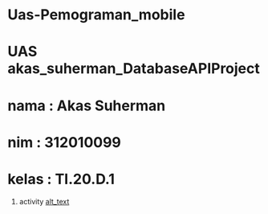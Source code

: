 # Uas-Pemograman_mobile
# UAS akas_suherman_DatabaseAPIProject
# nama : Akas Suherman
# nim : 312010099
# kelas : TI.20.D.1

1. activity
[alt_text](https://github.com/akass25/Uas-Pemograman_mobile/blob/master/c1.png?raw=true)
